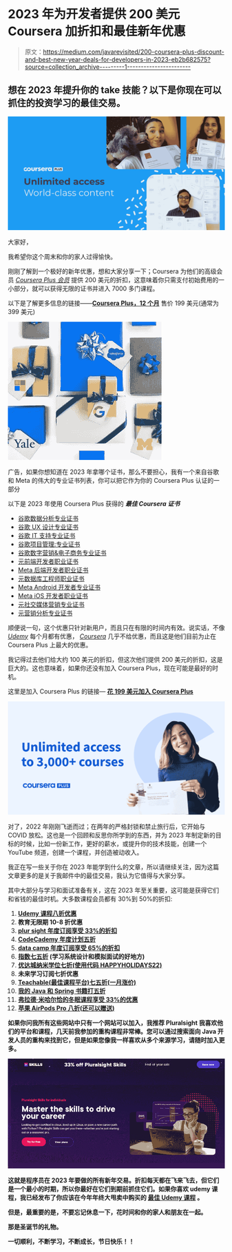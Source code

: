 # 2023 年为开发者提供 200 美元 Coursera 加折扣和最佳新年优惠

> 原文：<https://medium.com/javarevisited/200-coursera-plus-discount-and-best-new-year-deals-for-developers-in-2023-eb2b682575?source=collection_archive---------1----------------------->

## 想在 2023 年提升你的 take 技能？以下是你现在可以抓住的投资学习的最佳交易。

[![](img/bb8927ca3c5d9c2e2fa7ab93f528c25d.png)](https://imp.i384100.net/c/3294490/1164545/14726?u=https%3A%2F%2Fwww.coursera.org%2Fcourseraplus%2Fspecial%2Fholiday2023)

大家好，

我希望你这个周末和你的家人过得愉快。

刚刚了解到一个极好的新年优惠，想和大家分享一下；Coursera 为他们的高级会员 [*Coursera Plus 会员*](https://imp.i384100.net/c/3294490/1164545/14726?u=https%3A%2F%2Fwww.coursera.org%2Fcourseraplus%2Fspecial%2Fholiday2023) 提供 200 美元的折扣，这意味着你只需支付初始费用的一小部分，就可以获得无限的证书并进入 7000 多门课程。

以下是了解更多信息的链接——[**Coursera Plus，12 个月**](https://imp.i384100.net/c/3294490/1164545/14726?u=https%3A%2F%2Fwww.coursera.org%2Fcourseraplus%2Fspecial%2Fholiday2023) 售价 199 美元(通常为 399 美元)

[![](img/ab4d04894c2ca21054d4381fc637c30e.png)](https://imp.i384100.net/c/3294490/1164545/14726?u=https%3A%2F%2Fwww.coursera.org%2Fcourseraplus%2Fspecial%2Fholiday2023)

广告，如果你想知道在 2023 年拿哪个证书，那么不要担心，我有一个来自谷歌和 Meta 的伟大的专业证书列表，你可以把它作为你的 Coursera Plus 认证的一部分

以下是 2023 年使用 Coursera Plus 获得的 ***最佳 Coursera 证书***

*   [谷歌数据分析专业证书](https://coursera.pxf.io/c/3294490/1164545/14726?u=https%3A%2F%2Fwww.coursera.org%2Fprofessional-certificates%2Fgoogle-data-analytics)
*   [谷歌 UX 设计专业证书](https://coursera.pxf.io/c/3294490/1164545/14726?u=https%3A%2F%2Fwww.coursera.org%2Fprofessional-certificates%2Fgoogle-ux-design)
*   [谷歌 IT 支持专业证书](https://coursera.pxf.io/c/3294490/1164545/14726?u=https%3A%2F%2Fwww.coursera.org%2Fprofessional-certificates%2Fgoogle-it-support)
*   [谷歌项目管理:专业证书](https://coursera.pxf.io/c/3294490/1164545/14726?u=https%3A%2F%2Fwww.coursera.org%2Fprofessional-certificates%2Fgoogle-project-management)
*   [谷歌数字营销&电子商务专业证书](/javarevisited/7-best-google-professional-certificates-on-coursera-to-learn-data-analytics-python-and-it-support-42147311cfe2)
*   [元前端开发者职业证书](https://bit.ly/3RxQ13o)
*   [Meta 后端开发者职业证书](/javarevisited/is-the-meta-frontend-and-backend-developer-certificates-on-coursera-worth-it-review-125f1571e515)
*   [元数据库工程师职业证书](https://bit.ly/3RBromz)
*   [Meta Android 开发者专业证书](https://bit.ly/3Qxwjn4)
*   [Meta iOS 开发者职业证书](https://bit.ly/3Qxwjn4)
*   [元社交媒体营销专业证书](https://bit.ly/3NcLHUF)
*   [元营销分析专业证书](https://coursera.pxf.io/c/3294490/1164545/14726?u=https%3A%2F%2Fwww.coursera.org%2Fprofessional-certificates%2Ffacebook-marketing-analytics)

顺便说一句，这个优惠只针对新用户，而且只在有限的时间内有效。说实话，不像 [*Udemy*](/javarevisited/10-best-udemy-online-courses-for-java-developers-4c9ab70cd01f) 每个月都有优惠， [*Coursera*](/javarevisited/7-best-data-science-courses-with-certificates-on-coursera-from-jhu-usa-to-become-a-data-scientist-445a24882e8b) 几乎不给优惠，而且这是他们目前为止在 Coursera Plus 上最大的优惠。

我记得过去他们给大约 100 美元的折扣，但这次他们提供 200 美元的折扣，这是巨大的。这也意味着，如果你还没有加入 Coursera Plus，现在可能是最好的时机。

这里是加入 Coursera Plus 的链接— [**花 199 美元加入 Coursera Plus**](https://imp.i384100.net/c/3294490/1164545/14726?u=https%3A%2F%2Fwww.coursera.org%2Fcourseraplus%2Fspecial%2Fholiday2023)

[![](img/0de449cfc25fff2c8da0aec780af03da.png)](https://imp.i384100.net/c/3294490/1164545/14726?u=https%3A%2F%2Fwww.coursera.org%2Fcourseraplus%2Fspecial%2Fholiday2023)

对了，2022 年刚刚飞逝而过；在两年的严格封锁和禁止旅行后，它开始与 COVID 放松。这也是一个回顾和反思你所学到的东西，并为 2023 年制定新的目标的时候，比如一份新工作，更好的薪水，或提升你的技术技能，创建一个 YouTube 频道，创建一个课程，并创造被动收入。

我正在写一些关于你在 2023 年能学到什么的文章，所以请继续关注，因为这篇文章更多的是关于我邮件中的最佳交易，我认为它值得与大家分享。

其中大部分与学习和面试准备有关，这在 2023 年至关重要，这可能是获得它们和省钱的最佳时机。大多数课程会员都有 30%到 50%的折扣:

1.  [**Udemy 课程八折优惠**](https://click.linksynergy.com/fs-bin/click?id=JVFxdTr9V80&offerid=323058.9410&type=3&subid=0)
2.  [](https://www.educative.io/subscription?affiliate_id=5073518643380224)**教育无限期 10-8 折优惠**
3.  **[**plur sight 年度订阅享受 33%的折扣**](https://pluralsight.pxf.io/c/1193463/424552/7490?u=https%3A%2F%2Fwww.pluralsight.com%2Flearn)**
4.  **[**CodeCademy 年度计划五折**](https://bit.ly/codecademyhome)**
5.  **[**data camp 年度订阅享受 65%的折扣**](https://datacamp.pxf.io/c/1193463/1012793/13294?u=https%3A%2F%2Fwww.datacamp.com%2Fpricing)**
6.  **[**指数七五折**](https://bit.ly/3cNF0vw) (学习系统设计和模拟面试的好地方)**
7.  **[**优达城纳米学位七折(使用代码 HAPPYHOLIDAYS22)**](https://imp.i115008.net/c/3294490/786224/11298?u=https%3A%2F%2Fwww.udacity.com%2Fcourse%2Fjava-programming-nanodegree--nd079)**
8.  **[](https://click.linksynergy.com/deeplink?id=JVFxdTr9V80&mid=42801&murl=https%3A%2F%2Fwww.futurelearn.com%2Funlimited)**未来学习订阅七折优惠****
9.  ****[**Teachable(最佳课程平台)七五折(一月涨价)**](https://teachable.sjv.io/rnLVgy)****
10.  ****[**我的 Java 和 Spring 书籍打五折**](https://bit.ly/3Bu2VtF)****
11.  ****[**弗拉德·米哈尔恰的冬眠课程享受 33%的优惠**](https://vladmihalcea.teachable.com/p/high-performance-java-persistence-mach-3-online/?coupon_code=XMAS22&affcode=172599_kuoszt8s)****
12.  ****[**苹果 AirPods Pro 八折(还可以赠送)**](https://www.amazon.com/dp/B0BDHWDR12?tag=javamysqlanta-20)****

****如果你问我所有这些网站中只有一个网站可以加入，我推荐 Pluralsight 我喜欢他们的平台和课程，几天前我参加的重构课程非常棒。您可以通过搜索面向 Java 开发人员的重构来找到它，但是如果您像我一样喜欢从多个来源学习，请随时加入更多。****

****![](img/1a235a11640b56a3e53eed72fea13238.png)****

****这就是程序员在 2023 年要做的所有**新年交易。折扣每天都在飞来飞去，但它们是一个最小的时期，所以你最好在它们到期前抓住它们。如果你喜欢 udemy 课程，我已经发布了你应该在今年年终大甩卖中购买的 [**最佳 Udemy 课程**](/javarevisited/15-best-udemy-courses-programmers-can-buy-on-black-friday-and-cyber-monday-2020-a803874f41d9) 。******

**但是，最重要的是，不要忘记休息一下，花时间和你的家人和朋友在一起。**

**那是圣诞节的礼物。**

**一切顺利，不断学习，不断成长，节日快乐！！**